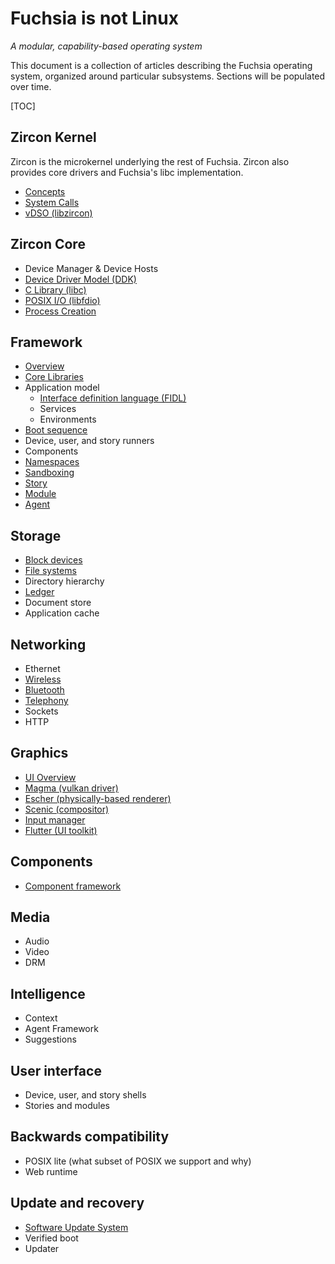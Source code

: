 # Fuchsia is not Linux
_A modular, capability-based operating system_

This document is a collection of articles describing the Fuchsia operating system,
organized around particular subsystems. Sections will be populated over time.

[TOC]

## Zircon Kernel

Zircon is the microkernel underlying the rest of Fuchsia. Zircon
also provides core drivers and Fuchsia's libc implementation.

 - [Concepts][zircon-concepts]
 - [System Calls][zircon-syscalls]
 - [vDSO (libzircon)][zircon-vdso]

## Zircon Core

 - Device Manager & Device Hosts
 - [Device Driver Model (DDK)][zircon-ddk]
 - [C Library (libc)](/docs/concepts/system/libc.md)
 - [POSIX I/O (libfdio)](/docs/concepts/system/life_of_an_open.md)
 - [Process Creation](/docs/concepts/booting/process_creation.md)

## Framework

 - [Overview][framework-overview]
 - [Core Libraries](/docs/concepts/framework/core_libraries.md)
 - Application model
   - [Interface definition language (FIDL)][FIDL]
   - Services
   - Environments
 - [Boot sequence](/docs/concepts/framework/boot_sequence.md)
 - Device, user, and story runners
 - Components
 - [Namespaces](/docs/concepts/framework/namespaces.md)
 - [Sandboxing](/docs/concepts/framework/sandboxing.md)
 - [Story][framework-story]
 - [Module][framework-module]
 - [Agent][framework-agent]

## Storage

 - [Block devices](/docs/concepts/storage/block_devices.md)
 - [File systems](/docs/concepts/storage/filesystems.md)
 - Directory hierarchy
 - [Ledger][ledger]
 - Document store
 - Application cache

## Networking

 - Ethernet
 - [Wireless](/docs/concepts/networking/wireless_networking.md)
 - [Bluetooth](/docs/concepts/networking/bluetooth_architecture.md)
 - [Telephony][telephony]
 - Sockets
 - HTTP

## Graphics

 - [UI Overview][ui-overview]
 - [Magma (vulkan driver)][magma]
 - [Escher (physically-based renderer)][escher]
 - [Scenic (compositor)][scenic]
 - [Input manager][input-manager]
 - [Flutter (UI toolkit)][flutter]

## Components

 - [Component framework](/docs/concepts/components/README.md)

## Media

 - Audio
 - Video
 - DRM

## Intelligence

 - Context
 - Agent Framework
 - Suggestions

## User interface

 - Device, user, and story shells
 - Stories and modules

## Backwards compatibility

 - POSIX lite (what subset of POSIX we support and why)
 - Web runtime

## Update and recovery

 - [Software Update System][software-update-system]
 - Verified boot
 - Updater

[zircon-concepts]: /docs/concepts/kernel/concepts.md
[zircon-syscalls]: /docs/reference/syscalls/README.md
[zircon-vdso]: /docs/concepts/kernel/vdso.md
[zircon-ddk]: /docs/concepts/drivers/overview.md
[FIDL]: /docs/development/languages/fidl/README.md
[framework-overview]: /docs/concepts/modular/overview.md
[framework-story]: /docs/concepts/modular/story.md
[framework-module]: /docs/concepts/modular/module.md
[framework-agent]: /docs/concepts/modular/agent.md
[ledger]: /src/ledger/docs/README.md
[bluetooth]: /garnet/bin/bluetooth/README.md
[telephony]: /src/connectivity/telephony/
[magma]: /docs/concepts/graphics/magma/README.md
[escher]: /docs/concepts/graphics/escher/README.md
[ui-overview]: /docs/concepts/graphics/ui/README.md
[scenic]: /docs/concepts/graphics/ui/scenic.md
[input-manager]: /docs/concepts/graphics/ui/input.md
[flutter]: https://flutter.dev/
[software-update-system]: /docs/concepts/system/software_update_system.md
